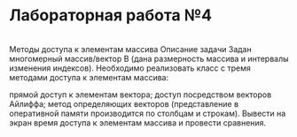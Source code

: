 <h1>Лабораторная работа №4</h1><br>
Методы доступа к элементам массива
Описание задачи
Задан многомерный массив/вектор B (дана размерность массива и интервалы изменения индексов). Необходимо реализовать класс с тремя методами доступа к элементам массива:

прямой доступ к элементам вектора;
доступ посредством векторов Айлиффа;
метод определяющих векторов (представление в оперативной памяти производится по столбцам и строкам).
Вывести на экран время доступа к элементам массива и провести сравнения.
